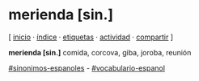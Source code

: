 # merienda [sin.]
[ [inicio](https://github.com/jucardus/jucardus.github.io/blob/main/index.md) · [índice](https://github.com/jucardus/jucardus.github.io/blob/main/indice.md) · [etiquetas](https://github.com/jucardus/jucardus.github.io/blob/main/etiquetas.md) · [actividad](https://github.com/jucardus/jucardus.github.io/blob/main/actividad.md) · [compartir](https://x.com/intent/tweet?text=merienda+%5Bsin.%5D+%E2%80%94+Sin%C3%B3nimos+espa%C3%B1oles%2C+Vocabulario+espa%C3%B1ol%0A%0A%E2%86%92+https%3A%2F%2Fgithub.com%2Fjucardus%2Fjucardus.github.io%2Fblob%2Fmain%2Fm%2Fe%2Fr%2Fmerienda-sin.md%0A%0A%23sinonimos_espanoles_jucardus+-+%23vocabulario_espanol_jucardus) ]

**merienda [sin.]** comida, corcova, giba, joroba, reunión

[#sinonimos-espanoles](https://github.com/jucardus/jucardus.github.io/blob/main/s/i/sinonimos-espanoles.md) - [#vocabulario-espanol](https://github.com/jucardus/jucardus.github.io/blob/main/v/o/vocabulario-espanol.md)